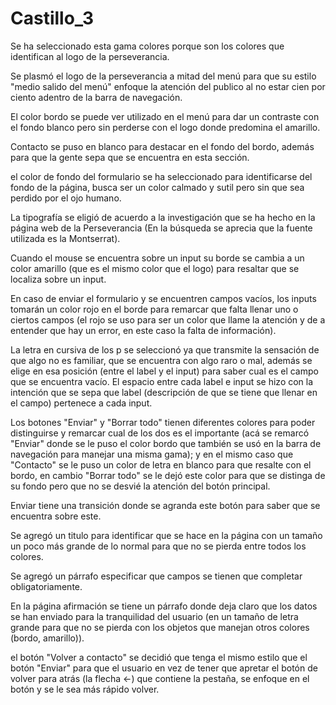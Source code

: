 # Castillo_3
Se ha seleccionado esta gama colores porque son los colores que identifican al logo de la perseverancia.

Se plasmó el logo de la perseverancia a mitad del menú para que su estilo "medio salido del menú" enfoque la atención del publico al no estar cien por ciento adentro de la barra de navegación. 

El color bordo se puede ver utilizado en el menú para dar un contraste con el fondo blanco pero sin perderse con el logo donde predomina el amarillo.

Contacto se puso en blanco para destacar en el fondo del bordo, además para que la gente sepa que se encuentra en esta sección.

el color de fondo del formulario se ha seleccionado para identificarse del fondo de la página, busca ser un color calmado y sutil pero sin que sea perdido por el ojo humano.

La tipografía se eligió de acuerdo a la investigación que se ha hecho en la página web de la Perseverancia (En la búsqueda se aprecia que la fuente utilizada es la Montserrat).

Cuando el mouse se encuentra sobre un input su borde se cambia a un color amarillo (que es el mismo color que el logo) para resaltar que se localiza sobre un input.

En caso de enviar el formulario y se encuentren campos vacíos, los inputs tomarán un color rojo en el borde para remarcar que falta llenar uno o ciertos campos (el rojo se uso para ser un color que llame la atención y de a entender que hay un error, en este caso la falta de información).
 
La letra en cursiva de los p se seleccionó ya que transmite la sensación de que algo no es familiar, que se encuentra con algo raro o mal, además se elige en esa posición (entre el label y el input) para saber cual es el campo que se encuentra vacío.
El espacio entre cada label e input se hizo con la intención que se sepa que label (descripción de que se tiene que llenar en el campo) pertenece a cada input.

Los botones "Enviar" y "Borrar todo" tienen diferentes colores para poder distinguirse y remarcar cual de los dos es el importante (acá se remarcó "Enviar" donde se le puso el color bordo que también se usó en la barra de navegación para manejar una misma gama); y en el mismo caso que "Contacto" se le puso un color de letra en blanco para que resalte con el bordo, en cambio "Borrar todo" se le dejó este color para que se distinga de su fondo pero que no se desvié la atención del botón principal.

Enviar tiene una transición donde se agranda este botón para saber que se encuentra sobre este.

Se agregó un titulo para identificar que se hace en la página con un tamaño un poco más grande de lo normal para que no se pierda entre todos los colores.

Se agregó un párrafo especificar que campos se tienen que completar obligatoriamente.

En la página afirmación se tiene un párrafo donde deja claro que los datos se han enviado para la tranquilidad del usuario (en un tamaño de letra grande para que no se pierda con los objetos que manejan otros colores (bordo, amarillo)).

el botón "Volver a contacto" se decidió que tenga el mismo estilo que el botón "Enviar" para que el usuario en vez de tener que apretar el botón de volver para atrás (la flecha <-) que contiene la pestaña, se enfoque en el botón y se le sea más rápido volver.
